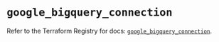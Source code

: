# `google_bigquery_connection`

Refer to the Terraform Registry for docs: [`google_bigquery_connection`](https://registry.terraform.io/providers/hashicorp/google/6.43.0/docs/resources/bigquery_connection).
